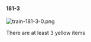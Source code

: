 #### 181-3
![train-181-3-0.png](https://github.com/lil-lab/nlvr/raw/master/nlvr/train/images/63/train-181-3-0.png "train-181-3-0.png")

There are at least 3 yellow items